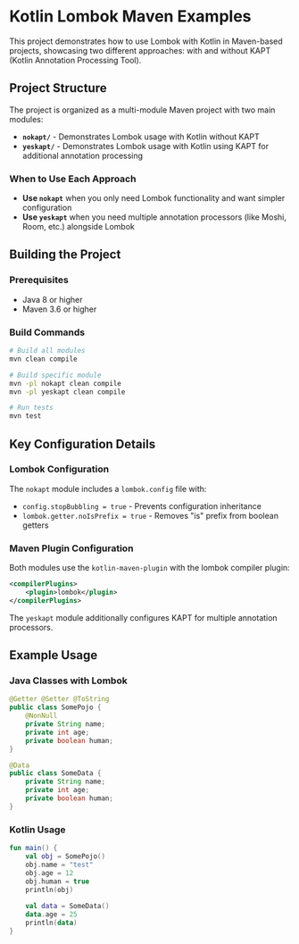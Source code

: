 # Kotlin Lombok Maven Examples

This project demonstrates how to use Lombok with Kotlin in Maven-based projects, showcasing two different approaches: with and without KAPT (Kotlin Annotation Processing Tool).

## Project Structure

The project is organized as a multi-module Maven project with two main modules:

- **`nokapt/`** - Demonstrates Lombok usage with Kotlin without KAPT
- **`yeskapt/`** - Demonstrates Lombok usage with Kotlin using KAPT for additional annotation processing


### When to Use Each Approach

- **Use `nokapt`** when you only need Lombok functionality and want simpler configuration
- **Use `yeskapt`** when you need multiple annotation processors (like Moshi, Room, etc.) alongside Lombok


## Building the Project

### Prerequisites

- Java 8 or higher
- Maven 3.6 or higher

### Build Commands

```bash
# Build all modules
mvn clean compile

# Build specific module
mvn -pl nokapt clean compile
mvn -pl yeskapt clean compile

# Run tests
mvn test
```

## Key Configuration Details

### Lombok Configuration

The `nokapt` module includes a `lombok.config` file with:
- `config.stopBubbling = true` - Prevents configuration inheritance
- `lombok.getter.noIsPrefix = true` - Removes "is" prefix from boolean getters

### Maven Plugin Configuration

Both modules use the `kotlin-maven-plugin` with the lombok compiler plugin:

```xml
<compilerPlugins>
    <plugin>lombok</plugin>
</compilerPlugins>
```

The `yeskapt` module additionally configures KAPT for multiple annotation processors.


## Example Usage

### Java Classes with Lombok

```java
@Getter @Setter @ToString
public class SomePojo {
    @NonNull
    private String name;
    private int age;
    private boolean human;
}

@Data
public class SomeData {
    private String name;
    private int age;
    private boolean human;
}
```

### Kotlin Usage

```kotlin
fun main() {
    val obj = SomePojo()
    obj.name = "test"
    obj.age = 12
    obj.human = true
    println(obj)
    
    val data = SomeData()
    data.age = 25
    println(data)
}
```
